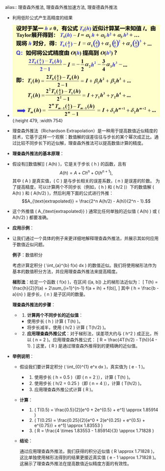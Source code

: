 alias:: 理查森外推法, 理查森外推加速方法, 理查德森外推法

- 利用低阶公式产生高精度的结果
- ![image.png](../assets/image_1705516422787_0.png){:height 479, :width 754}
- 理查森外推法（Richardson Extrapolation）是一种用于提高数值近似精度的技术，它基于这样一个观察：数值解的误差往往与步长的某个幂次成正比。通过比较不同步长下的近似解，理查森外推法可以提高数值计算的精度。
- **理查森外推法的基本原理**：
- 假设有[[数值解]] \( A(h) \)，它是关于步长 \( h \) 的函数，且有
  $$A(h) = A + C h^n + O(h^{n+1}),$$ 
  其中 \( A \) 是真实值，\( C \) 是与步长相关的误差系数，\( n \) 是误差的阶数。
  为了提高精度，可以计算两个不同步长（例如，\( h \) 和 \( h/2 \)）下的数值解 \( A(h) \) 和 \( A(h/2) \)，然后利用下面的公式进行外推：
  $$A_{\text{extrapolated}} = \frac{2^n A(h/2) - A(h)}{2^n - 1}.$$
- 这个外推值 \( A_{\text{extrapolated}} \) 通常比任何单独的近似值 \( A(h) \) 或 \( A(h/2) \) 都要准确。
- **应用示例**：
- 让我们通过一个具体的例子来更详细地解释理查森外推法，并展示其如何应用于数值近似问题。
  
  **例子**：数值积分
  
  考虑计算定积分 \( \int_{a}^{b} f(x) dx \) 的数值近似。我们将使用梯形法作为基本的数值积分方法，并应用理查森外推法来提高精度。
  
  **梯形法**：给定一个函数 \( f(x) \)，在区间 \([a, b]\) 上的梯形法近似为：
  \[ T(h) = \frac{h}{2}[f(a) + 2\sum_{i=1}^{n-1} f(a + ih) + f(b)], \]
  其中 \( h = \frac{b - a}{n} \) 是步长，\( n \) 是子区间的数量。
  
  **理查森外推法的步骤**：
	- 1. **计算两个不同步长的近似值**：
		- 使用步长 \( h \) 计算 \( T(h) \)。
		- 将步长减半，使用 \( h/2 \) 计算 \( T(h/2) \)。
	- 2. **应用理查森外推公式**：对于梯形法，误差项大约与 \( h^2 \) 成正比，所以 \( n = 2 \)。应用理查森外推公式：
	  \[ R = \frac{4T(h/2) - T(h)}{4 - 1}. \]
	  这里，\( R \) 是通过理查森外推得到的更精确的近似值。
- **举例说明**：
	- 假设我们要计算定积分 \( \int_{0}^{1} e^x dx \)，真实值为 \( e - 1 \)。
		- 1. 使用步长 \( h = 0.5 \)（即 \( n = 2 \)），计算 \( T(h) \)。
		- 2. 使用步长 \( h/2 = 0.25 \)（即 \( n = 4 \)），计算 \( T(h/2) \)。
		- 3. 应用理查森外推公式计算 \( R \)。
	- **计算**：
		- 1. \( T(0.5) = \frac{0.5}{2}[e^0 + 2e^{0.5} + e^1] \approx 1.85914 \)
		- 2. \( T(0.25) = \frac{0.25}{2}[e^0 + 2(e^{0.25} + e^{0.5} + e^{0.75}) + e^1] \approx 1.83553 \)
		- 3. \( R = \frac{4 \times 1.83553 - 1.85914}{3} \approx 1.71828 \)
	- **结论**：
	  
	  通过应用理查森外推法，我们获得的积分近似值 \( R \approx 1.71828 \)，这比单独使用梯形法得到的结果更接近真实值 \( e - 1 \approx 1.71828 \)。这展示了理查森外推法在提高数值近似精度方面的有效性。